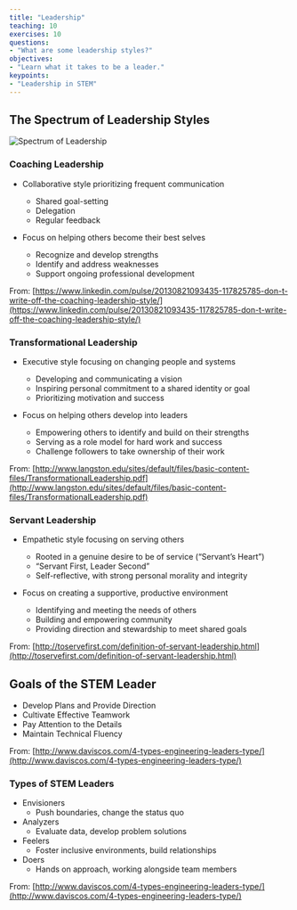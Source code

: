 ```yaml
---
title: "Leadership"
teaching: 10
exercises: 10
questions:
- "What are some leadership styles?"
objectives:
- "Learn what it takes to be a leader."
keypoints:
- "Leadership in STEM"
---
```


## The Spectrum of Leadership Styles
![Spectrum of Leadership](//nguyentj.github.io/CyberAmbassadors-CMS/fig/spectrum.PNG)

### Coaching Leadership
- Collaborative style prioritizing frequent communication
  - Shared goal-setting
  - Delegation
  - Regular feedback

- Focus on helping others become their best selves
  - Recognize and develop strengths
  - Identify and address weaknesses
  - Support ongoing professional development

From: [https://www.linkedin.com/pulse/20130821093435-117825785-don-t-write-off-the-coaching-leadership-style/](https://www.linkedin.com/pulse/20130821093435-117825785-don-t-write-off-the-coaching-leadership-style/)

### Transformational Leadership
- Executive style focusing on changing people and systems
  - Developing and communicating a vision
  - Inspiring personal commitment to a shared identity or goal
  - Prioritizing motivation and success

- Focus on helping others develop into leaders
  - Empowering others to identify and build on their strengths
  - Serving as a role model for hard work and success
  - Challenge followers to take ownership of their work

From: [http://www.langston.edu/sites/default/files/basic-content-files/TransformationalLeadership.pdf](http://www.langston.edu/sites/default/files/basic-content-files/TransformationalLeadership.pdf)

### Servant Leadership
- Empathetic style focusing on serving others
  - Rooted in a genuine desire to be of service (“Servant’s Heart”)
  - “Servant First, Leader Second”
  - Self-reflective, with strong personal morality and integrity

- Focus on creating a supportive, productive environment
  - Identifying and meeting the needs of others
  - Building and empowering community
  - Providing direction and stewardship to meet shared goals

From: [http://toservefirst.com/definition-of-servant-leadership.html](http://toservefirst.com/definition-of-servant-leadership.html)

## Goals of the STEM Leader
- Develop Plans and Provide Direction
- Cultivate Effective Teamwork
- Pay Attention to the Details
- Maintain Technical Fluency

From: [http://www.daviscos.com/4-types-engineering-leaders-type/](http://www.daviscos.com/4-types-engineering-leaders-type/)

### Types of STEM Leaders
- Envisioners
  - Push boundaries, change the status quo
- Analyzers
  - Evaluate data, develop problem solutions
- Feelers
  - Foster inclusive environments, build relationships
- Doers
  - Hands on approach, working alongside team members

From: [http://www.daviscos.com/4-types-engineering-leaders-type/](http://www.daviscos.com/4-types-engineering-leaders-type/)

